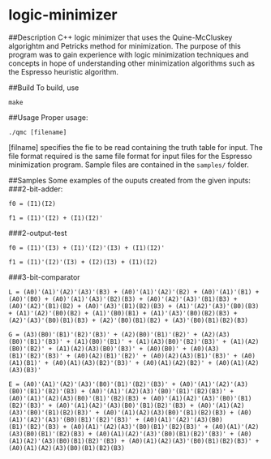 # logic-minimizer
##Description
C++ logic minimizer that uses the Quine-McCluskey algorightm and Petricks method for minimization. The purpose of this program was to gain experience with logic minimization techniques and concepts in hope of understanding other minimization algorithms such as the Espresso heuristic algorithm.

##Build
To build, use
```
make
```
##Usage
Proper usage:
```
./qmc [filename]
```
[filname] specifies the fie to be read containing the truth table for input. The file format required is the same file format for input files for the Espresso minimization program. Sample files are contained in the `samples/` folder.

##Samples
Some examples of the ouputs created from the given inputs:
###2-bit-adder:
```
f0 = (I1)(I2)

f1 = (I1)'(I2) + (I1)(I2)'
```
###2-output-test
```
f0 = (I1)'(I3) + (I1)'(I2)'(I3) + (I1)(I2)'

f1 = (I1)'(I2)'(I3) + (I2)(I3) + (I1)(I2)
```
###3-bit-comparator
```
L = (A0)'(A1)'(A2)'(A3)'(B3) + (A0)'(A1)'(A2)'(B2) + (A0)'(A1)'(B1) + (A0)'(B0) + (A0)'(A1)'(A3)'(B2)(B3) + (A0)'(A2)'(A3)'(B1)(B3) + (A0)'(A2)'(B1)(B2) + (A0)'(A3)'(B1)(B2)(B3) + (A1)'(A2)'(A3)'(B0)(B3) + (A1)'(A2)'(B0)(B2) + (A1)'(B0)(B1) + (A1)'(A3)'(B0)(B2)(B3) + (A2)'(A3)'(B0)(B1)(B3) + (A2)'(B0)(B1)(B2) + (A3)'(B0)(B1)(B2)(B3)

G = (A3)(B0)'(B1)'(B2)'(B3)' + (A2)(B0)'(B1)'(B2)' + (A2)(A3)(B0)'(B1)'(B3)' + (A1)(B0)'(B1)' + (A1)(A3)(B0)'(B2)'(B3)' + (A1)(A2)(B0)'(B2)' + (A1)(A2)(A3)(B0)'(B3)' + (A0)(B0)' + (A0)(A3)(B1)'(B2)'(B3)' + (A0)(A2)(B1)'(B2)' + (A0)(A2)(A3)(B1)'(B3)' + (A0)(A1)(B1)' + (A0)(A1)(A3)(B2)'(B3)' + (A0)(A1)(A2)(B2)' + (A0)(A1)(A2)(A3)(B3)'

E = (A0)'(A1)'(A2)'(A3)'(B0)'(B1)'(B2)'(B3)' + (A0)'(A1)'(A2)'(A3)(B0)'(B1)'(B2)'(B3) + (A0)'(A1)'(A2)(A3)'(B0)'(B1)'(B2)(B3)' + (A0)'(A1)'(A2)(A3)(B0)'(B1)'(B2)(B3) + (A0)'(A1)(A2)'(A3)'(B0)'(B1)(B2)'(B3)' + (A0)'(A1)(A2)'(A3)(B0)'(B1)(B2)'(B3) + (A0)'(A1)(A2)(A3)'(B0)'(B1)(B2)(B3)' + (A0)'(A1)(A2)(A3)(B0)'(B1)(B2)(B3) + (A0)(A1)'(A2)'(A3)'(B0)(B1)'(B2)'(B3)' + (A0)(A1)'(A2)'(A3)(B0)(B1)'(B2)'(B3) + (A0)(A1)'(A2)(A3)'(B0)(B1)'(B2)(B3)' + (A0)(A1)'(A2)(A3)(B0)(B1)'(B2)(B3) + (A0)(A1)(A2)'(A3)'(B0)(B1)(B2)'(B3)' + (A0)(A1)(A2)'(A3)(B0)(B1)(B2)'(B3) + (A0)(A1)(A2)(A3)'(B0)(B1)(B2)(B3)' + (A0)(A1)(A2)(A3)(B0)(B1)(B2)(B3)
```
